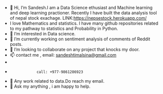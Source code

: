 - 👋 Hi, I’m Sandesh.I am a Data Science ethusiast and Machine learning and deep learning practioner. Recently I have built the data analysis tool of nepal stock exachage.                LINK:https://nepsestock.herokuapp.com/
- I love Mathematics and statistics. I have many github repositories related to my pathway to statistics and Probability in Python.
- 👀 I’m interested in Data science.
- 🌱 I’m currently working on sentiment analysis of comments of Reddit posts.
- 💞️ I’m looking to collaborate on any project that knocks my door.
- 📫 contact me , email: sandeshtimalsina@gmail.com
- 
-                 call: +977-9861286923
- 💼 Any work related to data.Do reach my email.
- 💬 Ask my anything , i am happy to help.


<!---
callingsandesh/callingsandesh is a ✨ special ✨ repository because its `README.md` (this file) appears on your GitHub profile.
You can click the Preview link to take a look at your changes.
--->
